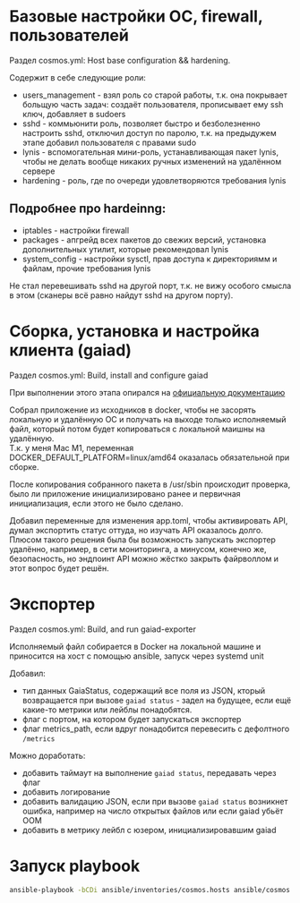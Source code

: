 # Базовые настройки ОС, firewall, пользователей
Раздел cosmos.yml: Host base configuration && hardening.

Содержит в себе следующие роли:
- users_management - взял роль со старой работы, т.к. она покрывает больщую часть задач: создаёт пользователя, прописывает ему ssh ключ, добавляет в sudoers
- sshd - коммьюнити роль, позволяет быстро и безболезненно настроить sshd, отключил доступ по паролю, т.к. на предыдужем этапе добавил пользователя с правами sudo
- lynis - вспомогательная мини-роль, устанавливающая пакет lynis, чтобы не делать вообще никаких ручных изменений на удалённом сервере
- hardening - роль, где по очереди удовлетворяются требования lynis

## Подробнее про hardeinng:
- iptables - настройки firewall
- packages - апгрейд всех пакетов до свежих версий, установка дополнительных утилит, которые рекомендовал lynis
- system_config - настройки sysctl, прав доступа к директориямм и файлам, прочие требования lynis

Не стал перевешивать sshd на другой порт, т.к. не вижу особого смысла в этом (сканеры всё равно найдут sshd на другом порту).

# Сборка, установка и настройка клиента (gaiad)
Раздел cosmos.yml: Build, install and configure gaiad

При выполнении этого этапа опирался на [официальную документацию](https://hub.cosmos.network/main/hub-tutorials/join-testnet.html)

Собрал приложение из исходников в docker, чтобы не засорять локальную и удалённую ОС и получать на выходе только исполняемый файл, который потом будет копироваться с локальной маишны на удалённую.  
Т.к. у меня Mac M1, переменная DOCKER_DEFAULT_PLATFORM=linux/amd64 оказалась обязательной при сборке.

После копирования собранного пакета в /usr/sbin происходит проверка, было ли приложение инициализировано ранее и первичная инициализация, если этого не было сделано.

Добавил переменные для изменения app.toml, чтобы активировать API, думал экспортить статус оттуда, но изучать API оказалось долго.  
Плюсом такого решения была бы возможность запускать экспортер удалённо, например, в сети мониторинга, а минусом, конечно же, безопасность, но эндпоинт API можно жёстко закрыть файрволлом и этот вопрос будет решён.

# Экспортер
Раздел cosmos.yml: Build, and run gaiad-exporter

Исполняемый файл собирается в Docker на локальной машине и приносится на хост с помощью ansible, запуск через systemd unit

Добавил:
- тип данных GaiaStatus, содержащий все поля из JSON, кторый возвращается при вызове `gaiad status` - задел на будущее, если ещё какие-то метрики или лейблы понадобятся.  
- флаг с портом, на котором будет запускаться экспортер
- флаг metrics_path, если вдруг понадобится перевесить с дефолтного `/metrics`

Можно доработать:
- добавить таймаут на выполнение `gaiad status`, передавать через флаг
- добавить логирование
- добавить валидацию JSON, если при вызове `gaiad status` возникнет ошибка, например на число открытых файлов или если gaiad убьёт OOM
- добавить в метрику лейбл с юзером, инициализировавшим gaiad

# Запуск playbook
```bash
ansible-playbook -bCDi ansible/inventories/cosmos.hosts ansible/cosmos.yml -l cosmos_test -t gaia
```
